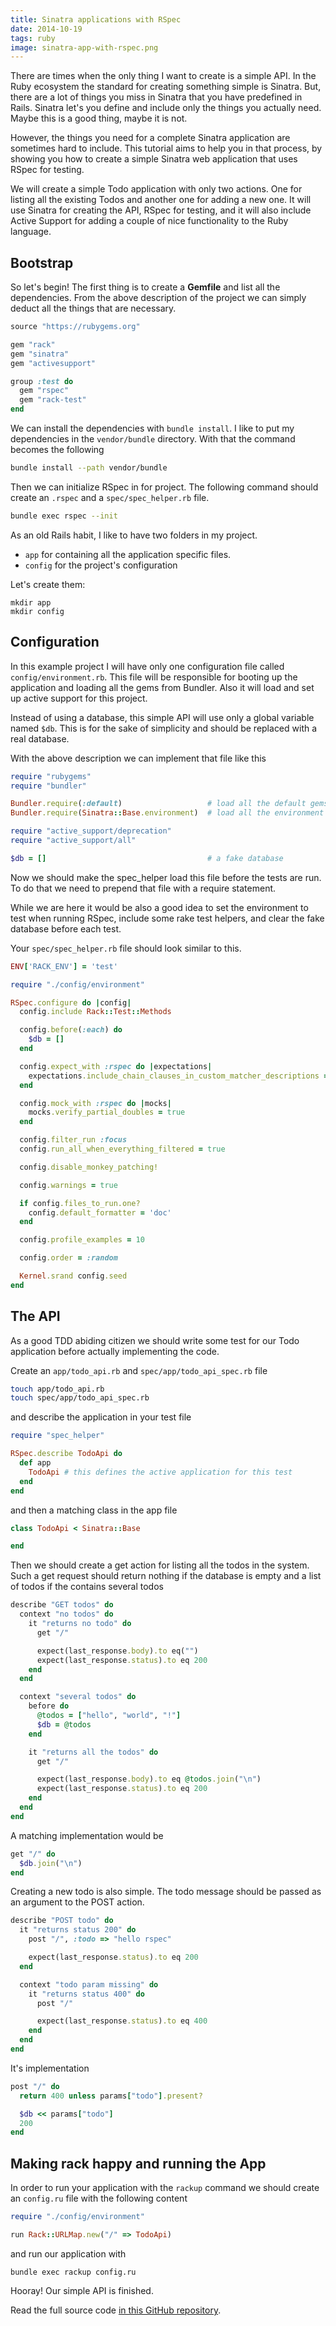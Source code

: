```yaml
---
title: Sinatra applications with RSpec
date: 2014-10-19
tags: ruby
image: sinatra-app-with-rspec.png
---
```


There are times when the only thing I want to create is a simple API. In the Ruby ecosystem the standard for creating something simple is Sinatra. But, there are a lot of things you miss in Sinatra that you have predefined in Rails. Sinatra let's you define and include only the things you actually need. Maybe this is a good thing, maybe it is not.

However, the things you need for a complete Sinatra application are sometimes hard to include. This tutorial aims to help you in that process, by showing you how to create a simple Sinatra web application that uses RSpec for testing.

We will create a simple Todo application with only two actions. One for listing all the existing Todos and another one for adding a new one. It will use Sinatra for creating the API, RSpec for testing, and it will also include Active Support for adding a couple of nice functionality to the Ruby language.

## Bootstrap

So let's begin! The first thing is to create a **Gemfile** and list all the dependencies. From the above description of the project we can simply deduct all the things that are necessary.

``` ruby
source "https://rubygems.org"

gem "rack"
gem "sinatra"
gem "activesupport"

group :test do
  gem "rspec"
  gem "rack-test"
end
```

We can install the dependencies with `bundle install`. I like to put my dependencies in the `vendor/bundle` directory. With that the command becomes the following

``` sh
bundle install --path vendor/bundle
```

Then we can initialize RSpec in for project. The following command should create an `.rspec` and a `spec/spec_helper.rb` file.

``` sh
bundle exec rspec --init
```

As an old Rails habit, I like to have two folders in my project. 
- `app` for containing all the application specific files.
- `config` for the project's configuration

Let's create them:

```
mkdir app
mkdir config
```

## Configuration

In this example project I will have only one configuration file called `config/environment.rb`. This file will be responsible for booting up the application and loading all the gems from Bundler. Also it will load and set up active support for this project.

Instead of using a database, this simple API will use only a global variable named `$db`. This is for the sake of simplicity and should be replaced with a real database.

With the above description we can implement that file like this

``` ruby
require "rubygems"
require "bundler"

Bundler.require(:default)                   # load all the default gems
Bundler.require(Sinatra::Base.environment)  # load all the environment specific gems

require "active_support/deprecation"
require "active_support/all"

$db = []                                    # a fake database
```

Now we should make the spec_helper load this file before the tests are run. To do that we need to prepend that file with a require statement.

While we are here it would be also a good idea to set the environment to test when running RSpec, include some rake test helpers, and clear the fake database before each test. 

Your `spec/spec_helper.rb` file should look similar to this.

``` ruby
ENV['RACK_ENV'] = 'test'

require "./config/environment"

RSpec.configure do |config|
  config.include Rack::Test::Methods

  config.before(:each) do
    $db = []
  end 

  config.expect_with :rspec do |expectations|
    expectations.include_chain_clauses_in_custom_matcher_descriptions = true
  end 

  config.mock_with :rspec do |mocks|
    mocks.verify_partial_doubles = true
  end 

  config.filter_run :focus
  config.run_all_when_everything_filtered = true

  config.disable_monkey_patching!

  config.warnings = true

  if config.files_to_run.one?
    config.default_formatter = 'doc'
  end 

  config.profile_examples = 10

  config.order = :random

  Kernel.srand config.seed
end
```

## The API

As a good TDD abiding citizen we should write some test for our Todo application before actually implementing the code. 

Create an `app/todo_api.rb` and `spec/app/todo_api_spec.rb` file

``` sh
touch app/todo_api.rb
touch spec/app/todo_api_spec.rb
```

and describe the application in your test file

``` ruby
require "spec_helper"

RSpec.describe TodoApi do
  def app
    TodoApi # this defines the active application for this test
  end
end
```

and then a matching class in the app file

``` ruby
class TodoApi < Sinatra::Base

end
```

Then we should create a get action for listing all the todos in the system. Such a get request should return nothing if the database is empty and a list of todos if the contains several todos

``` ruby
describe "GET todos" do      
  context "no todos" do      
    it "returns no todo" do
      get "/"

      expect(last_response.body).to eq("")
      expect(last_response.status).to eq 200
    end
  end

  context "several todos" do
    before do
      @todos = ["hello", "world", "!"]
      $db = @todos
    end

    it "returns all the todos" do   
      get "/"

      expect(last_response.body).to eq @todos.join("\n")
      expect(last_response.status).to eq 200
    end
  end
end
```

A matching implementation would be

``` ruby
get "/" do
  $db.join("\n")
end 
```

Creating a new todo is also simple. The todo message should be passed as an argument to the POST action.

``` ruby
describe "POST todo" do
  it "returns status 200" do
    post "/", :todo => "hello rspec"

    expect(last_response.status).to eq 200
  end

  context "todo param missing" do 
    it "returns status 400" do      
      post "/"

      expect(last_response.status).to eq 400
    end
  end
end
```

It's implementation

``` ruby
post "/" do
  return 400 unless params["todo"].present?

  $db << params["todo"]
  200 
end 
```

## Making rack happy and running the App

In order to run your application with the `rackup` command
we should create an `config.ru` file with the following content

``` ruby
require "./config/environment"

run Rack::URLMap.new("/" => TodoApi)
```

and run our application with

```
bundle exec rackup config.ru
```

Hooray! Our simple API is finished.

Read the full source code [in this GitHub repository](https://github.com/shiroyasha/sinatra_rspec).

